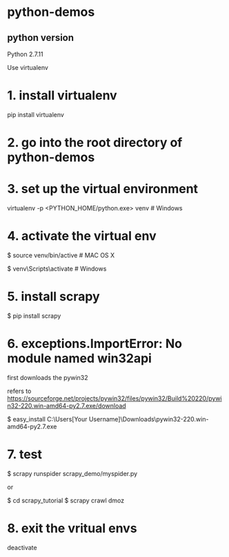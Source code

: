 # python-demos 

## python version 
Python 2.7.11 

Use virtualenv 
 
# 1. install virtualenv 
pip install virtualenv 
 
# 2. go into the root directory of python-demos 
 
# 3. set up the virtual environment 
virtualenv -p <PYTHON_HOME/python.exe> venv # Windows 
 
# 4. activate the virtual env 
$ source venv/bin/active # MAC OS X 
 
$ venv\Scripts\activate # Windows 
 
# 5. install scrapy 
$ pip install scrapy 
 
# 6. exceptions.ImportError: No module named win32api 
first downloads the pywin32 

refers to https://sourceforge.net/projects/pywin32/files/pywin32/Build%20220/pywin32-220.win-amd64-py2.7.exe/download 
 
$ easy_install C:\Users\[Your Username]\Downloads\pywin32-220.win-amd64-py2.7.exe 
 
# 7. test 
$ scrapy runspider scrapy_demo/myspider.py 
 
 or 
 
$ cd scrapy_tutorial 
$ scrapy crawl dmoz 
 
# 8. exit the vritual envs 
deactivate
